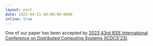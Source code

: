 ```yaml
---
layout: post
date: 2023-04-11 00:00:00-0000
inline: true
---
```

One of our paper has been accepted by  [2023 43rd IEEE International Conference on Distributed Computing Systems (ICDCS'23)](https://icdcs2023.icdcs.org/). 
